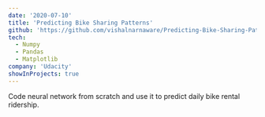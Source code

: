 ```yaml
---
date: '2020-07-10'
title: 'Predicting Bike Sharing Patterns'
github: 'https://github.com/vishalnarnaware/Predicting-Bike-Sharing-Patterns'
tech:
  - Numpy
  - Pandas
  - Matplotlib
company: 'Udacity'
showInProjects: true
---
```


Code neural network from scratch and use it to predict daily bike rental ridership.
